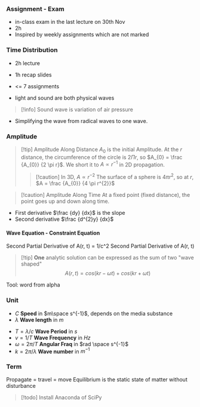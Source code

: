 ### Assignment - Exam
- in-class exam in the last lecture on 30th Nov
- 2h
- Inspired by weekly assignments which are not marked
### Time Distribution
- 2h lecture
- 1h recap slides
- <= 7 assignments


- light and sound are both physical waves

>[!info] Sound wave is variation of air pressure

- Simplifying the wave from radical waves to one wave.

### Amplitude

>[!tip] Amplitude Along Distance
>$A_{0}$ is the initial Amplitude. At the $r$ distance, the circumference of the circle is $2 \Pi r$, so $A_{0} = \frac {A_{0}} {2 \pi r}$. We short it to $A \propto r^{-1}$ in 2D propagation.
>>[!caution] In 3D,  $A \propto r^{-2}$
>>The surface of a sphere is $4 \pi r^{2}$, so at $r$, $A = \frac {A_{0}} {4 \pi r^{2}}$
 
>[!caution] Amplitude Along Time
>At a fixed point (fixed distance), the point goes up and down along time. 

* First derivative $\frac {dy} {dx}$ is the slope
* Second derivative $\frac {d^{2}y} {dx}$

#### Wave Equation - Constraint Equation

Second Partial Derivative of A(r, t) = 1/c^2 Second Partial Derivative of A(r, t)

>[!tip] **One** analytic solution can be expressed as the sum of two "wave shaped"
>$$
>A(r, t) = cos(kr-\omega t) + cos(kr+\omega t)
>$$

Tool: word from alpha

### Unit
- $C$ **Speed** in $m\space s^{-1}$, depends on the media substance
- $\lambda$ **Wave length** in $m$
* $T = \lambda / c$ **Wave Period** in $s$
* $v = 1/T$ **Wave Frequency** in $Hz$
* $\omega=2\pi / T$ **Angular Fraq** in $rad \space s^{-1}$
* $k = 2\pi / \lambda$ **Wave number** in $m^{-1}$

### Term
Propagate = travel = move
Equilibrium is the static state of matter without disturbance 

>[!todo] Install Anaconda of SciPy